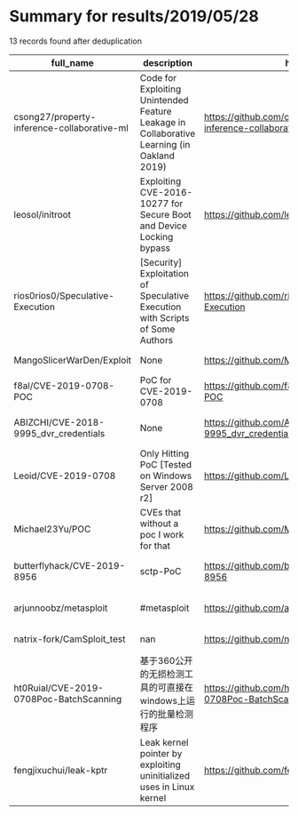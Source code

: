 
# Summary for results/2019/05/28
    
13 records found after deduplication

| full_name | description | html_url | matched_list | matched_count | pushed_at | size | stargazers_count | language | forks_count | vul_ids |
|---------------------------------------------|--------------------------------------------------------------------------------------------|----------------------------------------------------------------|----------------------------------|-----------------|---------------------------|--------|--------------------|------------|---------------|--------------------|
| csong27/property-inference-collaborative-ml | Code for Exploiting Unintended Feature Leakage in Collaborative Learning (in Oakland 2019) | https://github.com/csong27/property-inference-collaborative-ml | ['exploit'] | 1 | 2019-05-28 22:08:03+00:00 | 11 | 37 | Python | 12 | [] |
| leosol/initroot | Exploiting CVE-2016-10277 for Secure Boot and Device Locking bypass | https://github.com/leosol/initroot | ['exploit'] | 1 | 2019-05-28 14:21:59+00:00 | 8121 | 3 | Shell | 1 | ['CVE-2016-10277'] |
| rios0rios0/Speculative-Execution | [Security] Exploitation of Speculative Execution with Scripts of Some Authors | https://github.com/rios0rios0/Speculative-Execution | ['exploit'] | 1 | 2019-05-28 01:31:09+00:00 | 31 | 0 | C | 0 | [] |
| MangoSlicerWarDen/Exploit | None | https://github.com/MangoSlicerWarDen/Exploit | ['exploit'] | 1 | 2019-05-28 22:36:25+00:00 | 1611 | 0 | HTML | 0 | [] |
| f8al/CVE-2019-0708-POC | PoC for CVE-2019-0708 | https://github.com/f8al/CVE-2019-0708-POC | ['cve poc', 'cve-2'] | 2 | 2019-05-28 22:20:48+00:00 | 10 | 1 | Python | 1 | ['CVE-2019-0708'] |
| ABIZCHI/CVE-2018-9995_dvr_credentials | None | https://github.com/ABIZCHI/CVE-2018-9995_dvr_credentials | ['cve-2'] | 1 | 2019-05-28 01:05:34+00:00 | 5535 | 0 | Python | 0 | ['CVE-2018-9995'] |
| Leoid/CVE-2019-0708 | Only Hitting PoC [Tested on Windows Server 2008 r2] | https://github.com/Leoid/CVE-2019-0708 | ['cve poc', 'cve-2'] | 2 | 2019-05-28 02:46:19+00:00 | 190 | 121 | Python | 43 | ['CVE-2019-0708'] |
| Michael23Yu/POC | CVEs that without a poc I work for that | https://github.com/Michael23Yu/POC | ['cve poc'] | 1 | 2019-05-28 03:31:43+00:00 | 6 | 0 | C | 0 | [] |
| butterflyhack/CVE-2019-8956 | sctp-PoC | https://github.com/butterflyhack/CVE-2019-8956 | ['cve poc', 'cve-2'] | 2 | 2019-05-28 07:15:56+00:00 | 525 | 5 | C | 2 | ['CVE-2019-8956'] |
| arjunnoobz/metasploit | #metasploit | https://github.com/arjunnoobz/metasploit | ['metasploit module OR payload'] | 1 | 2019-05-28 13:14:34+00:00 | 2 | 0 | Shell | 0 | [] |
| natrix-fork/CamSploit_test | nan | https://github.com/natrix-fork/CamSploit_test | ['sploit'] | 1 | 2019-05-28 14:05:43+00:00 | 313 | 1 | nan | 2 | [] |
| ht0Ruial/CVE-2019-0708Poc-BatchScanning | 基于360公开的无损检测工具的可直接在windows上运行的批量检测程序 | https://github.com/ht0Ruial/CVE-2019-0708Poc-BatchScanning | ['cve poc', 'cve-2'] | 2 | 2019-05-28 17:16:24+00:00 | 6242 | 4 | | 2 | ['CVE-2019-0708'] |
| fengjixuchui/leak-kptr | Leak kernel pointer by exploiting uninitialized uses in Linux kernel | https://github.com/fengjixuchui/leak-kptr | ['exploit'] | 1 | 2019-05-28 00:15:29+00:00 | 297 | 0 | | 1 | [] |
